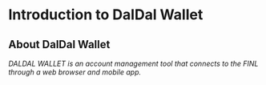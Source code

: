 # Introduction to DalDal Wallet

## About DalDal Wallet

_DALDAL WALLET is an account management tool that connects to the FINL through a web browser and mobile app._
